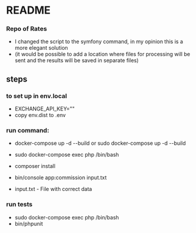 # README #

### Repo of Rates ###
* I changed the script to the symfony command, in my opinion this is a more elegant solution
* (it would be possible to add a location where files for processing will be sent and the results will be saved in separate files)

## steps
### to set up in env.local
* EXCHANGE_API_KEY=""
* copy env.dist to .env

### run command:
* docker-compose up -d --build  or sudo docker-compose up -d --build
* sudo docker-compose exec php /bin/bash
* composer install
* bin/console app:commission input.txt

* input.txt - File with correct data


### run tests 
* sudo docker-compose exec php /bin/bash
* bin/phpunit
